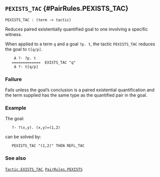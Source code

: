 ## `PEXISTS_TAC` {#PairRules.PEXISTS_TAC}


```
PEXISTS_TAC : (term -> tactic)
```



Reduces paired existentially quantified goal to one involving a
specific witness.


When applied to a term `q` and a goal `?p. t`, the tactic
`PEXISTS_TAC` reduces the goal to `t[q/p]`.
    
        A ?- ?p. t
       =============  EXISTS_TAC "q"
        A ?- t[q/p]
    



### Failure

Fails unless the goal’s conclusion is a paired existential quantification
and the term supplied has the same type as the quantified pair in the goal.

### Example

The goal:
    
       ?- ?(x,y). (x,y)=(1,2)
    
can be solved by:
    
       PEXISTS_TAC "(1,2)" THEN REFL_TAC
    



### See also

[`Tactic.EXISTS_TAC`](#Tactic.EXISTS_TAC), [`PairRules.PEXISTS`](#PairRules.PEXISTS)

